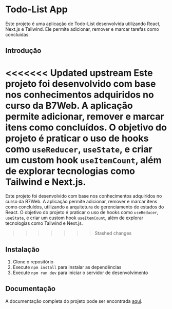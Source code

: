 # Todo-List App

Este projeto é uma aplicação de Todo-List desenvolvida utilizando React, Next.js e Tailwind. Ele permite adicionar, remover e marcar tarefas como concluídas.

## Introdução
<<<<<<< Updated upstream
Este projeto foi desenvolvido com base nos conhecimentos adquiridos no curso da B7Web. A aplicação permite adicionar, remover e marcar itens como concluídos. O objetivo do projeto é praticar o uso de hooks como `useReducer`, `useState`, e criar um custom hook `useItemCount`, além de explorar tecnologias como Tailwind e Next.js.
=======
Este projeto foi desenvolvido com base nos conhecimentos adquiridos no curso da B7Web. A aplicação permite adicionar, remover e marcar itens como concluídos, utilizando a arquitetura de gerenciamento de estados do React. O objetivo do projeto é praticar o uso de hooks como `useReducer`, `useState`, e criar um custom hook `useItemCount`, além de explorar tecnologias como Tailwind e Next.js.
>>>>>>> Stashed changes

## Instalação

1. Clone o repositório
2. Execute `npm install` para instalar as dependências
3. Execute `npm run dev` para iniciar o servidor de desenvolvimento


## Documentação

A documentação completa do projeto pode ser encontrada [aqui](./tl-deploy/docs/Documentacao.md).
